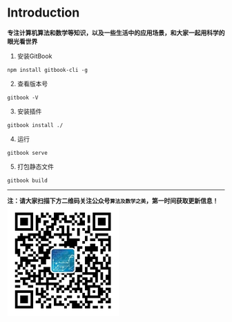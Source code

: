 # Introduction

**专注计算机算法和数学等知识，以及一些生活中的应用场景，和大家一起用科学的眼光看世界**

1. 安装GitBook
  ```
  npm install gitbook-cli -g
  ```
2. 查看版本号
  ```
  gitbook -V
  ```
3. 安装插件
  ```
  gitbook install ./
  ```
4. 运行
  ```
  gitbook serve
  ```
5. 打包静态文件
  ```
  gitbook build
  ```

---
**注：请大家扫描下方二维码关注公众号`算法及数学之美`，第一时间获取更新信息！**  
![](qrcode.jpg)